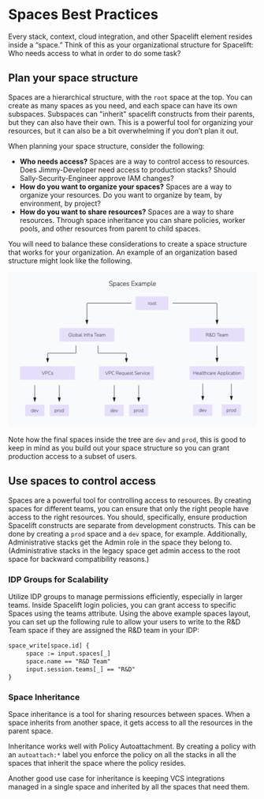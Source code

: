 # Spaces Best Practices

Every stack, context, cloud integration, and other Spacelift element resides inside a “space.”
Think of this as your organizational structure for Spacelift: Who needs access to what in order to do some task?

## Plan your space structure

Spaces are a hierarchical structure, with the `root` space at the top.
You can create as many spaces as you need, and each space can have its own subspaces.
Subspaces can "inherit" spacelift constructs from their parents, but they can also have their own.
This is a powerful tool for organizing your resources, but it can also be a bit overwhelming if you don’t plan it out.

When planning your space structure, consider the following:

- **Who needs access?** Spaces are a way to control access to resources. Does Jimmy-Developer need access to production stacks? Should Sally-Security-Engineer approve IAM changes?
- **How do you want to organize your spaces?** Spaces are a way to organize your resources. Do you want to organize by team, by environment, by project?
- **How do you want to share resources?** Spaces are a way to share resources. Through space inheritance you can share policies, worker pools, and other resources from parent to child spaces.

You will need to balance these considerations to create a space structure that works for your organization.
An example of an organization based structure might look like the following.

![](<../../assets/screenshots/best-practices/spaces/spaces-example.png>)

Note how the final spaces inside the tree are `dev` and `prod`, this is good to keep in mind as you build out your space structure so you can grant production access to a subset of users.

## Use spaces to control access

Spaces are a powerful tool for controlling access to resources.
By creating spaces for different teams, you can ensure that only the right people have access to the right resources.
You should, specifically, ensure production Spacelift constructs are separate from development constructs. This can be done by creating a `prod` space and a `dev` space, for example.
Additionally, Administrative stacks get the Admin role in the space they belong to. (Administrative stacks in the legacy space get admin access to the root space for backward compatibility reasons.)

### IDP Groups for Scalability

Utilize IDP groups to manage permissions efficiently, especially in larger teams.
Inside Spacelift login policies, you can grant access to specific Spaces using the teams attribute.
Using the above example spaces layout, you can set up the following rule to allow your users to write to the R&D Team space if they are assigned the R&D team in your IDP:

```rego
space_write[space.id] {
     space := input.spaces[_]
     space.name == "R&D Team"
     input.session.teams[_] == "R&D"
}
```

### Space Inheritance

Space inheritance is a tool for sharing resources between spaces.
When a space inherits from another space, it gets access to all the resources in the parent space.

Inheritance works well with Policy Autoattachment. By creating a policy with an `autoattach:*` label you enforce the policy on all the stacks in all the spaces that inherit the space where the policy resides.

Another good use case for inheritance is keeping VCS integrations managed in a single space and inherited by all the spaces that need them.
